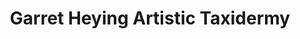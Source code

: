 ---
title: "Garret Heying Artistic Taxidermy"
url: /portland/garret-heying-artistic-taxidermy/
shop: Allgemein
---